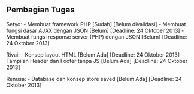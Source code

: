 Pembagian Tugas
--------------------------------------------------------------------------------

Setyo:
    - Membuat framework PHP
      [Sudah] [Belum divalidasi]
    - Membuat fungsi dasar AJAX dengan JSON
      [Belum] [Deadline: 24 Oktober 2013]
    - Membuat fungsi response server (PHP) dengan JSON
      [Belum] [Deadline: 24 Oktober 2013]
    
Rivai:
    - Konsep layout HTML
      [Belum Ada] [Deadline: 24 Oktober 2013]
    - Tampilan Header dan Footer tanpa JS
      [Belum Ada] [Deadline: 24 Oktober 2013]

Renusa:
    - Database dan konsep store saved
      [Belum Ada] [Deadline: 24 Oktober 2013]